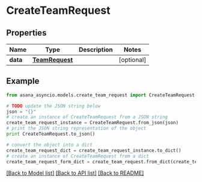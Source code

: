 # CreateTeamRequest


## Properties

Name | Type | Description | Notes
------------ | ------------- | ------------- | -------------
**data** | [**TeamRequest**](TeamRequest.md) |  | [optional] 

## Example

```python
from asana_asyncio.models.create_team_request import CreateTeamRequest

# TODO update the JSON string below
json = "{}"
# create an instance of CreateTeamRequest from a JSON string
create_team_request_instance = CreateTeamRequest.from_json(json)
# print the JSON string representation of the object
print CreateTeamRequest.to_json()

# convert the object into a dict
create_team_request_dict = create_team_request_instance.to_dict()
# create an instance of CreateTeamRequest from a dict
create_team_request_form_dict = create_team_request.from_dict(create_team_request_dict)
```
[[Back to Model list]](../README.md#documentation-for-models) [[Back to API list]](../README.md#documentation-for-api-endpoints) [[Back to README]](../README.md)



